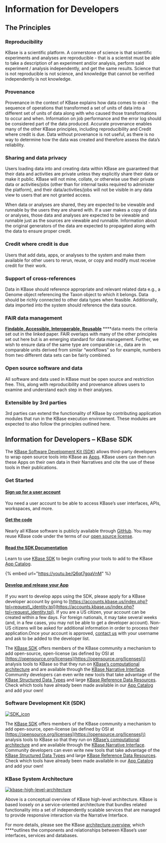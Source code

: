 # Information for Developers

## **The Principles**

### **Reproducibility**

KBase is a scientific platform. A cornerstone of science is that scientific experiments and analyses are reproducible - that is a scientist must be able to take a description of an experiment and/or analysis, perform said experiment / analysis independently, and get the same results. Science that is not reproducible is not science, and knowledge that cannot be verified independently is not knowledge.

### **Provenance**

Provenance in the context of KBase explains how data comes to exist - the sequence of operations that transformed a set of units of data into a different set of units of data along with who caused those transformations to occur and when. Information on job performance and the error log should be considered part of the data produced. Accurate provenance enables many of the other KBase principles, including reproducibility and Credit where credit is due. Data without provenance is not useful, as there is no way to determine how the data was created and therefore assess the data’s reliability.

### **Sharing and data privacy**

Users loading data into and creating data within KBase are guaranteed that their data and activities are private unless they explicitly share their data or make it public. KBase will not mine, collate, or otherwise use their private data or activities/jobs \(other than for internal tasks required to administer the platform\), and their data/activities/jobs will not be visible in any data view to users that are not granted access.

When data or analyses are shared, they are expected to be viewable and runnable by the users they are shared with. If a user makes a copy of data or analyses, those data and analyses are expected to be viewable and runnable just as the sources are viewable and runnable. Information about the original generators of the data are expected to propagated along with the data to ensure proper credit. 

### **Credit where credit is due**

Users that add data, apps, or analyses to the system and make them available for other users to rerun, reuse, or copy and modify must receive credit for their work.

### **Support of cross-references**

Data in KBase should reference appropriate and relevant related data e.g., a Genome object referencing the Taxon object to which it belongs. Data should be richly connected to other data types when feasible. Additionally, data imported into the system should reference the data source.

### **FAIR data management**

[**Findable, Accessible, Interoperable, Reusable**](https://www.nature.com/articles/sdata201618) ****data meets the criteria set out in the linked paper. FAIR overlaps with many of the other principles set out here but is an emerging standard for data management. Further, we wish to ensure data of the same type are comparable i.e., data are in comparable units derived from similar “workflows” so for example, numbers from two different data sets can be fairly combined. 

### **Open source software and data**

All software and data used in KBase must be open source and restriction free. This, along with reproducibility and provenance allows users to examine and understand each step in their analyses.

### **Extensible by 3rd parties**

3rd parties can extend the functionality of KBase by contributing application modules that run in the KBase execution environment. These modules are expected to also follow the principles outlined here.



## Information for Developers – KBase SDK

The [KBase Software Development Kit \(SDK\)](https://github.com/kbase/kb_sdk/blob/master/README.md) allows third-party developers to wrap open source tools into KBase as [Apps](https://narrative.kbase.us/#appcatalog). KBase users can then run these Apps on their own data in their Narratives and cite the use of these tools in their publications.

### Get Started

#### [Sign up for a user account](https://kbase.us/sign-up-for-a-kbase-account/)

You need a user account to be able to access KBase’s user interfaces, APIs, workspaces, and more.

#### [Get the code](https://github.com/kbase)

Nearly all KBase software is publicly available through [GitHub](https://github.com/kbase). You may reuse KBase code under the terms of our [open source license](https://github.com/kbase/project_guides/blob/master/LICENSE).

#### [Read the SDK Documentation](https://kbase.github.io/kb_sdk_docs/)

Learn to use [KBase SDK](https://kbase.github.io/kb_sdk_docs/) to begin crafting your tools to add to the KBase [App Catalog](https://kbase.us/apps/).

{% embed url="https://youtu.be/Q6qt7gqaVnM" %}



#### [Develop and release your App](https://kbase.us/contact-us/)

If you want to develop apps using the SDK, please apply for a KBase developer account by going to [https://accounts.kbase.us/index.php?tpl=request\_identity.tpl](https://accounts.kbase.us/index.php?tpl=request_identity.tpl). If you are a US citizen, your account can be created within a few days. For foreign nationals, it may take several weeks \(and, in a few cases, you may not be able to get a developer account\). Non-US citizens will be asked for additional information in order to process their application.Once your account is approved, [contact us](https://kbase.us/contact-us/) with your username and ask to be added to the developer list.

The [KBase SDK](https://github.com/kbase/kb_sdk) offers members of the KBase community a mechanism to add open-source, open-license \(as defined by OSI at [https://opensource.org/licenses](https://opensource.org/licenses)\) analysis tools to KBase so that they run on [KBase’s computational architecture](https://github.com/kbase/KBaseDeveloperBootstrap/blob/master/README.md) and are available through the [KBase Narrative Interface](https://narrative.kbase.us/). Community developers can even write new tools that take advantage of the [KBase Structured Data Types](https://narrative.kbase.us/#catalog/datatypes) and large [KBase Reference Data Resources](https://kbase.us/data-policy-and-sources/). Check which tools have already been made available in our [App Catalog](https://kbase.us/apps/) and add your own!

### Software Development Kit \(SDK\)

[![SDK\_icon](https://kbase.us/wp-content/uploads/2016/10/SDK_icon.jpg)](https://kbase.us/wp-content/uploads/2016/10/SDK_icon.jpg)

The [KBase SDK](https://github.com/kbase/kb_sdk) offers members of the KBase community a mechanism to add open-source, open-license \(as defined by OSI at [https://opensource.org/licenses](https://opensource.org/licenses)\) analysis tools to KBase so that they run on [KBase’s computational architecture](https://github.com/kbase/KBaseDeveloperBootstrap/blob/master/README.md) and are available through the [KBase Narrative Interface](https://narrative.kbase.us/). Community developers can even write new tools that take advantage of the [KBase Structured Data Types](https://narrative.kbase.us/#catalog/datatypes) and large [KBase Reference Data Resources](https://kbase.us/data-policy-and-sources/). Check which tools have already been made available in our [App Catalog](https://kbase.us/apps/) and add your own!

### KBase System Architecture

[![kbase-high-level-architecture](https://kbase.us/wp-content/uploads/2014/12/kbase-high-level-architecture.jpg)](https://kbase.us/wp-content/uploads/2014/12/kbase-high-level-architecture.jpg)

Above is a conceptual overview of KBase high-level architecture. KBase is based loosely on a service-oriented architecture that bundles related functionality into a set of independently scalable services that are managed to provide responsive interaction via the Narrative Interface.

For more details, please see the KBase [architecture overview](https://github.com/kbase/KBaseDeveloperBootstrap/blob/master/README.md), which ****outlines the components and relationships between KBase’s user interfaces, services and databases.



